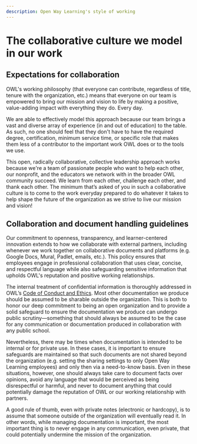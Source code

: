```yaml
---
description: Open Way Learning's style of working
---
```


# The collaborative culture we model in our work

## Expectations for collaboration
OWL's working philosophy (that everyone can contribute, regardless of title, tenure with the organization, etc.) means that everyone on our team is empowered to bring our mission and vision to life by making a positive, value-adding impact with everything they do. Every day.

We are able to effectively model this approach because our team brings a vast and diverse array of experience (in and out of education) to the table. As such, no one should feel that they don't have to have the required degree, certification, minimum service time, or specific role that makes them less of a contributor to the important work OWL does or to the tools we use.

This open, radically collaborative, collective leadership approach works because we're a team of passionate people who want to help each other, our nonprofit, and the educators we network with in the broader OWL community succeed. We learn from each other, challenge each other, and thank each other. The minimum that’s asked of you in such a collaborative culture is to come to the work everyday prepared to do whatever it takes to help shape the future of the organization as we strive to live our mission and vision!

## Collaboration and document handling guidelines
Our commitment to openness, transparency, and learner-centered innovation extends to how we collaborate with external partners, including whenever we work together on collaborative documents and platforms (e.g. Google Docs, Mural, Padlet, emails, etc.). This policy ensures that employees engage in professional collaboration that uses clear, concise, and respectful language while also safeguarding sensitive information that upholds OWL's reputation and positive working relationships.

The internal treatment of confidential information is thoroughly addressed in OWL’s [Code of Conduct and Ethics](/our-policies/code-of-conduct-and-ethics.md). Most other documentation we produce should be assumed to be sharable outside the organization. This is both to honor our deep commitment to being an open organization and to provide a solid safeguard to ensure the documentation we produce can undergo public scrutiny—something that should always be assumed to be the case for any communication or documentation produced in collaboration with any public school. 

Nevertheless, there may be times when documentation is intended to be internal or for private use. In these cases, it is important to ensure safeguards are maintained so that such documents are not shared beyond the organization (e.g. setting the sharing settings to only Open Way Learning employees) and only then via a need-to-know basis. Even in these situations, however, one should always take care to document facts over opinions, avoid any language that would be perceived as being disrespectful or harmful, and never to document anything that could potentially damage the reputation of OWL or our working relationship with partners.

A good rule of thumb, even with private notes (electronic or hardcopy), is to assume that someone outside of the organization will eventually read it. In other words, while managing documentation is important, the most important thing is to never engage in any communication, even private, that could potentially undermine the mission of the organization.
